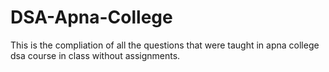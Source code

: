 # DSA-Apna-College
This is the compliation of all the questions that were taught in apna college dsa course in class without assignments.
